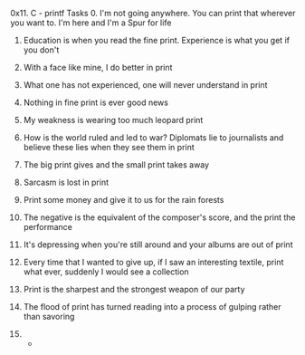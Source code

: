 0x11. C - printf
Tasks
0. I'm not going anywhere. You can print that wherever you want to. I'm here and I'm a Spur for life

1. Education is when you read the fine print. Experience is what you get if you don't 

2. With a face like mine, I do better in print

3. What one has not experienced, one will never understand in print

4. Nothing in fine print is ever good news

5. My weakness is wearing too much leopard print

6. How is the world ruled and led to war? Diplomats lie to journalists and believe these lies when they see them in print

7. The big print gives and the small print takes away

8. Sarcasm is lost in print

9. Print some money and give it to us for the rain forests

10. The negative is the equivalent of the composer's score, and the print the performance

11. It's depressing when you're still around and your albums are out of print

12. Every time that I wanted to give up, if I saw an interesting textile, print what ever, suddenly I would see a collection

13. Print is the sharpest and the strongest weapon of our party

14. The flood of print has turned reading into a process of gulping rather than savoring

15. *
